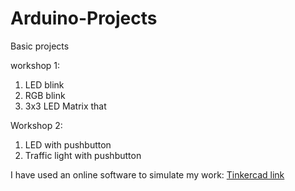 # Arduino-Projects

Basic projects

workshop 1: 
1) LED blink
2) RGB blink
3) 3x3 LED Matrix that 

Workshop 2:
1) LED with pushbutton
2) Traffic light with pushbutton



I have used an online software to simulate my work:
[Tinkercad link](https://www.tinkercad.com/things/l8M25UVGi0m-brilliant-tumelo-curcan/editel?sharecode=7-oNPANgE8heCTN5NMD-RMsrRVuz_MSM5yYXPhxx6C8 )
 
